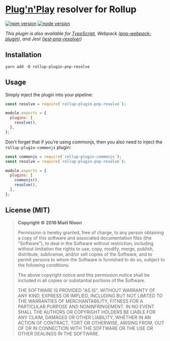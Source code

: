 # [Plug'n'Play](https://github.com/yarnpkg/rfcs/pull/101) resolver for Rollup

[![npm version](https://img.shields.io/npm/v/rollup-plugin-pnp-resolve.svg)](https://www.npmjs.com/package/rollup-plugin-pnp-resolve)
[![node version](https://img.shields.io/node/v/rollup-plugin-pnp-resolve.svg)](https://www.npmjs.com/package/rollup-plugin-pnp-resolve)

*This plugin is also available for [TypeScript](https://github.com/arcanis/ts-pnp), Webpack ([pnp-webpack-plugin](https://github.com/arcanis/pnp-webpack-plugin)), and Jest ([jest-pnp-resolver](https://github.com/arcanis/jest-pnp-resolver))*

## Installation

```
yarn add -D rollup-plugin-pnp-resolve
```

## Usage

Simply inject the plugin into your pipeline:

```js
const resolve = require(`rollup-plugin-pnp-resolve`);

module.exports = {
  plugins: [
    resolve(),
  ],
};
```

Don't forget that if you're using commonjs, then you also need to inject the `rollup-plugin-commonjs` plugin:

```js
const commonjs = require(`rollup-plugin-commonjs`);
const resolve = require(`rollup-plugin-pnp-resolve`);

module.exports = {
  plugins: [
    commonjs(),
    resolve(),
  ],
};
```

## License (MIT)

> **Copyright © 2016 Maël Nison**
>
> Permission is hereby granted, free of charge, to any person obtaining a copy of this software and associated documentation files (the "Software"), to deal in the Software without restriction, including without limitation the rights to use, copy, modify, merge, publish, distribute, sublicense, and/or sell copies of the Software, and to permit persons to whom the Software is furnished to do so, subject to the following conditions:
>
> The above copyright notice and this permission notice shall be included in all copies or substantial portions of the Software.
>
> THE SOFTWARE IS PROVIDED "AS IS", WITHOUT WARRANTY OF ANY KIND, EXPRESS OR IMPLIED, INCLUDING BUT NOT LIMITED TO THE WARRANTIES OF MERCHANTABILITY, FITNESS FOR A PARTICULAR PURPOSE AND NONINFRINGEMENT. IN NO EVENT SHALL THE AUTHORS OR COPYRIGHT HOLDERS BE LIABLE FOR ANY CLAIM, DAMAGES OR OTHER LIABILITY, WHETHER IN AN ACTION OF CONTRACT, TORT OR OTHERWISE, ARISING FROM, OUT OF OR IN CONNECTION WITH THE SOFTWARE OR THE USE OR OTHER DEALINGS IN THE SOFTWARE.
